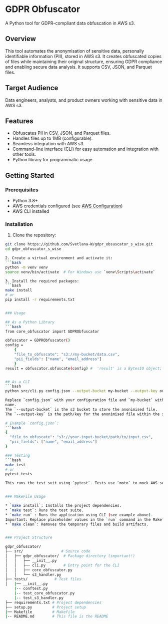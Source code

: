 # GDPR Obfuscator

A Python tool for GDPR-compliant data obfuscation in AWS s3.

## Overview

This tool automates the anonymisation of sensitive data, personally identifiable information (PII), stored in AWS s3. It creates obfuscated copies of files while maintaining their original structure, ensuring GDPR compliance and enabling secure data analysis. It supports CSV, JSON, and Parquet files.

## Target Audience

Data engineers, analysts, and product owners working with sensitive data in AWS s3.

## Features

*   Obfuscates PII in CSV, JSON, and Parquet files.
*   Handles files up to 1MB (configurable).
*   Seamless integration with AWS s3.
*   Command-line interface (CLI) for easy automation and integration with other tools.
*   Python library for programmatic usage.


## Getting Started

### Prerequisites
- Python 3.8+
- AWS credentials configured (see [AWS Configuration](https://boto3.amazonaws.com/v1/documentation/api/latest/guide/configuration.html))
- AWS CLI installed


### Installation

1. Clone the repository:
```bash
git clone https://github.com/Svetlana-W/gdpr_obsuscator_s_wise.git
cd gdpr_obfuscator_s_wise

2. Create a virtual environment and activate it:
```bash
python -m venv venv
source venv/bin/activate  # For Windows use `venv\Scripts\activate`

3. Install the required packages:
```bash
make install
# or
pip install -r requirements.txt


### Usage

## As a Python Library
```bash
from core_obfuscator import GDPRObfuscator

obfuscator = GDPRObfuscator()
config = 
    {
    "file_to_obfuscate": "s3://my-bucket/data.csv",
    "pii_fields": ["name", "email_address"]
    }
result = obfuscator.obfuscate(config) #  'result' is a BytesIO object; upload it to s3 or process as needed.


## As a CLI
```bash
python src/cli.py config.json --output-bucket my-bucket --output-key output/data.csv

Replace `config.json` with your configuration file and `my-bucket` with your s3 bucket
name. 
The `--output-bucket` is the s3 bucket to store the anonimised file.
The `--output-key` is the path/key for the anonimised file within the s3 bucket.

# Example `config.json`:
```bash
{
  "file_to_obfuscate": "s3://your-input-bucket/path/to/input.csv",
  "pii_fields": ["name", "email_address"]
}

### Testing
```bash
make test
# or
pytest tests

This runs the test suit using `pytest`. Tests use `moto` to mock AWS services, so the real credentials for testing are not needed.


### MakeFile Usage

* `make install`: Installs the project dependencies.
* `make test`: Runs the test suite.
* `make run` : Runs the application using CLI (see example above). 
Important: Replace placeholder values in the `run` command in the Makefile with your actual configuration and AWS credentials (bucket and file paths).
* `make clean`: Removes the temporary files and build artifacts.


### Project Structure

gdpr_obfuscator/
├── src/                 # Source code
│   ├── gdpr_obfuscator/  # Package directory (important!)
│   │   ├── __init__.py
│   │   ├── cli.py        # Entry point for the CLI
│   │   ├── core_obfuscator.py 
│   │   └── s3_handler.py
├── tests/            # Test files
│   |── __init__.py
    |-- conftest.py
    |-- test_core_obfuscator.py
    |-- test_s3_handler.py
├── requirements.txt # Project dependencies
├── setup.py         # Project setup
|── Makefile         # Makefile
|-- README.md        # This file is the README






